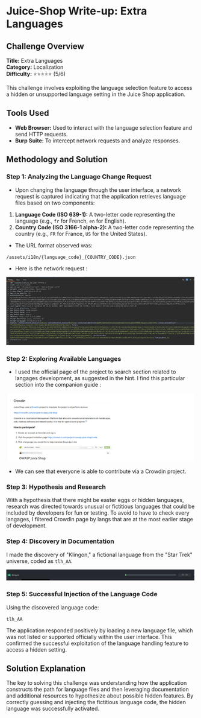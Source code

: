 # Juice-Shop Write-up: Extra Languages

## Challenge Overview

**Title:** Extra Languages  
**Category:** Localization  
**Difficulty:** ⭐⭐⭐⭐⭐ (5/6)

This challenge involves exploiting the language selection feature to access a hidden or unsupported language setting in the Juice Shop application.

## Tools Used

- **Web Browser:** Used to interact with the language selection feature and send HTTP requests.
- **Burp Suite:** To intercept network requests and analyze responses.

## Methodology and Solution

### Step 1: Analyzing the Language Change Request

- Upon changing the language through the user interface, a network request is captured indicating that the application retrieves language files based on two components:

1. **Language Code (ISO 639-1):** A two-letter code representing the language (e.g., `fr` for French, `en` for English).
2. **Country Code (ISO 3166-1 alpha-2):** A two-letter code representing the country (e.g., `FR` for France, `US` for the United States).

- The URL format observed was:
```
/assets/i18n/{language_code}_{COUNTRY_CODE}.json
```

- Here is the network request : 

<img src="../assets/difficulty5/extra_language_1.png" alt="request when changing languages" width="500px">

### Step 2: Exploring Available Languages

- I used the official page of the project to search section related to langages development, as suggested in the hint. I find this particular section into the companion guide : 
<img src="../assets/difficulty5/extra_language_2.png" alt="screenshot from companion guide that give us the link of Crowdin project" width="500px">

- We can see that everyone is able to contribute via a Crowdin project.

### Step 3: Hypothesis and Research

With a hypothesis that there might be easter eggs or hidden languages, research was directed towards unusual or fictitious languages that could be included by developers for fun or testing. To avoid to have to check every langages, I filtered Crowdin page by langs that are at the most earlier stage of development.

### Step 4: Discovery in Documentation

I made the discovery of "Klingon," a fictional language from the "Star Trek" universe, coded as `tlh_AA`.

<img src="../assets/difficulty5/extra_language_3.png" alt="fictional language" width="500px">

### Step 5: Successful Injection of the Language Code

Using the discovered language code:
```
tlh_AA
```
The application responded positively by loading a new language file, which was not listed or supported officially within the user interface. This confirmed the successful exploitation of the language handling feature to access a hidden setting.

## Solution Explanation

The key to solving this challenge was understanding how the application constructs the path for language files and then leveraging documentation and additional resources to hypothesize about possible hidden features. By correctly guessing and injecting the fictitious language code, the hidden language was successfully activated.


